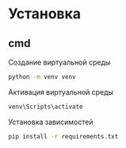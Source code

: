 # Установка
## cmd
Создание виртуальной среды
```cmd
python -m venv venv
```
Активация виртуальной среды
```cmd
venv\Scripts\activate
```
Установка зависимостей
```cmd
pip install -r requirements.txt
```